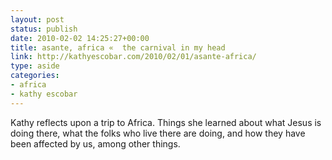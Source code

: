 ```yaml
---
layout: post
status: publish
date: 2010-02-02 14:25:27+00:00
title: asante, africa «  the carnival in my head
link: http://kathyescobar.com/2010/02/01/asante-africa/
type: aside
categories:
- africa
- kathy escobar
---
```


Kathy reflects upon a trip to Africa. Things she learned about what Jesus is doing there, what the folks who live there are doing, and how they have been affected by us, among other things.
